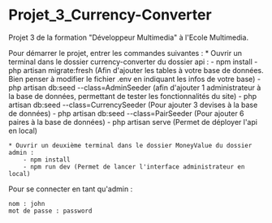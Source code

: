 # Projet_3_Currency-Converter
 
Projet 3 de la formation "Développeur Multimedia" à l'Ecole Multimedia.

Pour démarrer le projet, entrer les commandes suivantes :
    * Ouvrir un terminal dans le dossier currency-converter du dossier api :
        - npm install
        - php artisan migrate:fresh (Afin d'ajouter les tables à votre base de données. Bien penser à modifier le fichier .env en indiquant les infos de votre base)
        - php artisan db:seed --class=AdminSeeder (afin d'ajouter 1 administrateur à la base de données, permettant de tester les fonctionnalités du site)
        - php artisan db:seed --class=CurrencySeeder (Pour ajouter 3 devises à la base de données)
        - php artisan db:seed --class=PairSeeder (Pour ajouter 6 paires à la base de données)
        - php artisan serve (Permet de déployer l'api en local)
    
    * Ouvrir un deuxième terminal dans le dossier MoneyValue du dossier admin :
        - npm install
        - npm run dev (Permet de lancer l'interface administrateur en local)

Pour se connecter en tant qu'admin :

    nom : john
    mot de passe : password
